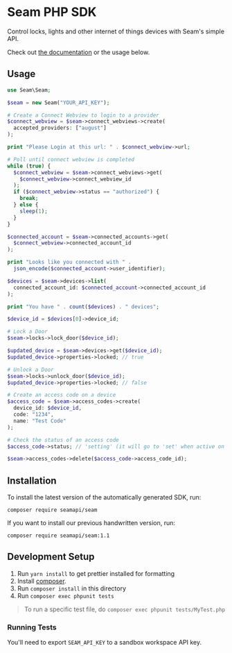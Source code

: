# Seam PHP SDK

Control locks, lights and other internet of things devices with Seam's simple API.

Check out [the documentation](https://docs.seam.co) or the usage below.

## Usage

```php
use Seam\Seam;

$seam = new Seam("YOUR_API_KEY");

# Create a Connect Webview to login to a provider
$connect_webview = $seam->connect_webviews->create(
  accepted_providers: ["august"]
);

print "Please Login at this url: " . $connect_webview->url;

# Poll until connect webview is completed
while (true) {
  $connect_webview = $seam->connect_webviews->get(
    $connect_webview->connect_webview_id
  );
  if ($connect_webview->status == "authorized") {
    break;
  } else {
    sleep(1);
  }
}

$connected_account = $seam->connected_accounts->get(
  $connect_webview->connected_account_id
);

print "Looks like you connected with " .
  json_encode($connected_account->user_identifier);

$devices = $seam->devices->list(
  connected_account_id: $connected_account->connected_account_id
);

print "You have " . count($devices) . " devices";

$device_id = $devices[0]->device_id;

# Lock a Door
$seam->locks->lock_door($device_id);

$updated_device = $seam->devices->get($device_id);
$updated_device->properties->locked; // true

# Unlock a Door
$seam->locks->unlock_door($device_id);
$updated_device->properties->locked; // false

# Create an access code on a device
$access_code = $seam->access_codes->create(
  device_id: $device_id,
  code: "1234",
  name: "Test Code"
);

# Check the status of an access code
$access_code->status; // 'setting' (it will go to 'set' when active on the device)

$seam->access_codes->delete($access_code->access_code_id);
```

## Installation

To install the latest version of the automatically generated SDK, run:

`composer require seamapi/seam`

If you want to install our previous handwritten version, run:

`composer require seamapi/seam:1.1`

## Development Setup

1. Run `yarn install` to get prettier installed for formatting
2. Install [composer](https://getcomposer.org/).
3. Run `composer install` in this directory
4. Run `composer exec phpunit tests`

> To run a specific test file, do `composer exec phpunit tests/MyTest.php`

### Running Tests

You'll need to export `SEAM_API_KEY` to a sandbox workspace API key.
